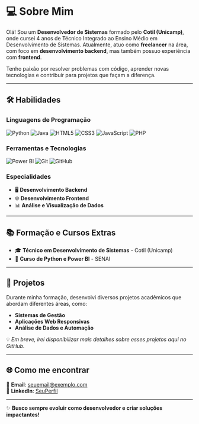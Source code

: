 # 💻 Sobre Mim  

Olá! Sou um **Desenvolvedor de Sistemas** formado pelo **Cotil (Unicamp)**, onde cursei 4 anos de Técnico Integrado ao Ensino Médio em Desenvolvimento de Sistemas. Atualmente, atuo como **freelancer** na área, com foco em **desenvolvimento backend**, mas também possuo experiência com **frontend**.

Tenho paixão por resolver problemas com código, aprender novas tecnologias e contribuir para projetos que façam a diferença.  

---

## 🛠️ Habilidades  

### **Linguagens de Programação**  
![Python](https://img.shields.io/badge/-Python-3776AB?style=for-the-badge&logo=python&logoColor=white)
![Java](https://img.shields.io/badge/-Java-007396?style=for-the-badge&logo=java&logoColor=white)
![HTML5](https://img.shields.io/badge/-HTML5-E34F26?style=for-the-badge&logo=html5&logoColor=white)
![CSS3](https://img.shields.io/badge/-CSS3-1572B6?style=for-the-badge&logo=css3&logoColor=white)
![JavaScript](https://img.shields.io/badge/-JavaScript-F7DF1E?style=for-the-badge&logo=javascript&logoColor=black)
![PHP](https://img.shields.io/badge/-PHP-777BB4?style=for-the-badge&logo=php&logoColor=white)

### **Ferramentas e Tecnologias**  
![Power BI](https://img.shields.io/badge/-Power%20BI-F2C811?style=for-the-badge&logo=powerbi&logoColor=black)
![Git](https://img.shields.io/badge/-Git-F05032?style=for-the-badge&logo=git&logoColor=white)
![GitHub](https://img.shields.io/badge/-GitHub-181717?style=for-the-badge&logo=github&logoColor=white)

### **Especialidades**  
- 🖥️ **Desenvolvimento Backend**  
- 🌐 **Desenvolvimento Frontend**  
- 📊 **Análise e Visualização de Dados**  

---

## 📚 Formação e Cursos Extras  

- 🎓 **Técnico em Desenvolvimento de Sistemas** - Cotil (Unicamp)  
- 📜 **Curso de Python e Power BI** - SENAI  

---

## 📂 Projetos  

Durante minha formação, desenvolvi diversos projetos acadêmicos que abordam diferentes áreas, como:  
- **Sistemas de Gestão**  
- **Aplicações Web Responsivas**  
- **Análise de Dados e Automação**  

💡 *Em breve, irei disponibilizar mais detalhes sobre esses projetos aqui no GitHub.*  

---

## 🌐 Como me encontrar  

📧 **Email**: [seuemail@exemplo.com](mailto:seuemail@exemplo.com)  
🔗 **LinkedIn**: [SeuPerfil](https://linkedin.com/in/seuperfil)  

---

✨ **Busco sempre evoluir como desenvolvedor e criar soluções impactantes!**
